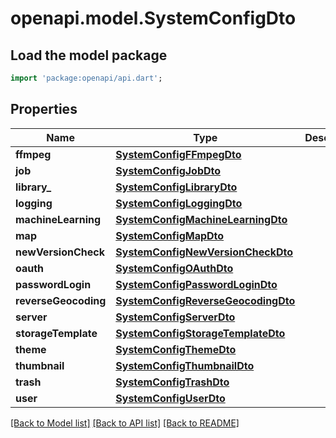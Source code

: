 # openapi.model.SystemConfigDto

## Load the model package
```dart
import 'package:openapi/api.dart';
```

## Properties
Name | Type | Description | Notes
------------ | ------------- | ------------- | -------------
**ffmpeg** | [**SystemConfigFFmpegDto**](SystemConfigFFmpegDto.md) |  | 
**job** | [**SystemConfigJobDto**](SystemConfigJobDto.md) |  | 
**library_** | [**SystemConfigLibraryDto**](SystemConfigLibraryDto.md) |  | 
**logging** | [**SystemConfigLoggingDto**](SystemConfigLoggingDto.md) |  | 
**machineLearning** | [**SystemConfigMachineLearningDto**](SystemConfigMachineLearningDto.md) |  | 
**map** | [**SystemConfigMapDto**](SystemConfigMapDto.md) |  | 
**newVersionCheck** | [**SystemConfigNewVersionCheckDto**](SystemConfigNewVersionCheckDto.md) |  | 
**oauth** | [**SystemConfigOAuthDto**](SystemConfigOAuthDto.md) |  | 
**passwordLogin** | [**SystemConfigPasswordLoginDto**](SystemConfigPasswordLoginDto.md) |  | 
**reverseGeocoding** | [**SystemConfigReverseGeocodingDto**](SystemConfigReverseGeocodingDto.md) |  | 
**server** | [**SystemConfigServerDto**](SystemConfigServerDto.md) |  | 
**storageTemplate** | [**SystemConfigStorageTemplateDto**](SystemConfigStorageTemplateDto.md) |  | 
**theme** | [**SystemConfigThemeDto**](SystemConfigThemeDto.md) |  | 
**thumbnail** | [**SystemConfigThumbnailDto**](SystemConfigThumbnailDto.md) |  | 
**trash** | [**SystemConfigTrashDto**](SystemConfigTrashDto.md) |  | 
**user** | [**SystemConfigUserDto**](SystemConfigUserDto.md) |  | 

[[Back to Model list]](../README.md#documentation-for-models) [[Back to API list]](../README.md#documentation-for-api-endpoints) [[Back to README]](../README.md)


